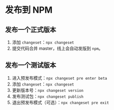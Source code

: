 # 发布到 NPM

## 发布一个正式版本

1. 添加 `changeset`：`npx changeset`
2. 提交代码合并 master，线上会自动发版到 `npm`。

## 发布一个测试版本

1. 进入预发布模式：`npx changeset pre enter beta`
2. 添加 `changeset`：`npx changeset`
3. 更新版本号：`npx changeset version`
4. 发布测试包：`npx changeset publish`
5. 退出预发布模式（可选）：`npx changeset pre exit`
